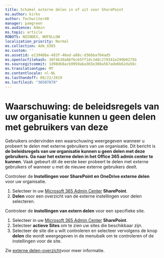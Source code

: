 ```yaml
---
title: Schakel externe delen in of uit voor SharePoint
ms.author: kirks
author: Techwriter40
manager: pamgreen
ms.audience: Admin
ms.topic: article
ROBOTS: NOINDEX, NOFOLLOW
localization_priority: Normal
ms.collection: Adm_O365
ms.custom: ''
ms.assetid: e13940be-483f-46ed-a88c-d36bbaf04ad5
ms.openlocfilehash: 30f4b30a86f6c65ff1dc348c279341e299b0275b
ms.sourcegitcommit: 1d98db8acb9959aba3b5e308a567ade6b62da56c
ms.translationtype: MT
ms.contentlocale: nl-NL
ms.lasthandoff: 08/22/2019
ms.locfileid: "36507878"
---
```

# <a name="warning-message-your-organizations-policies-dont-allow-you-to-share-with-these-users"></a>Waarschuwing: de beleidsregels van uw organisatie kunnen u geen delen met gebruikers van deze

Gebruikers ondervinden een waarschuwing weergegeven wanneer u probeert te delen met externe gebruikers van uw organisatie. Dit bericht is **de beleidsregels van uw organisatie kunnen u geen delen met deze gebruikers. Ga naar het externe delen in het Office 365 admin center te kunnen**. Vaak gebeurt dit de eerste keer probeert te delen met externe gebruikers of wanneer u met de nieuwe externe gebruikers deelt.

Controleer de **Instellingen voor SharePoint en OneDrive externe delen** voor uw organisatie.

1. Selecteer in uw [Microsoft 365 Admin Center](https://admin.microsoft.com/AdminPortal/Home#/homepage">https://admin.microsoft.com/) **SharePoint**.
3. **Delen** voor een overzicht van de externe instellingen voor delen selecteren.

Controleer de **instellingen van extern delen** voor een specifieke site.

1. Selecteer in uw [Microsoft 365 Admin Center](https://admin.microsoft.com/AdminPortal/Home#/homepage">https://admin.microsoft.com/) **SharePoint**.
2. Selecteer **actieve Sites** om te zien uw sites die beschikbaar zijn.
3. Selecteer de site die u wilt controleren en selecteer vervolgens de knop **delen** die wordt weergegeven in de menubalk om te controleren of de instellingen voor de site.

Zie [externe delen-overzicht](https://docs.microsoft.com/sharepoint/external-sharing-overview)voor meer informatie.